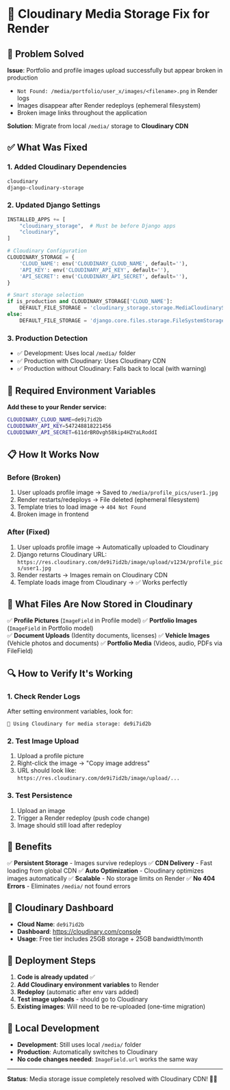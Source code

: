 # 📁 Cloudinary Media Storage Fix for Render

## 🚨 Problem Solved

**Issue**: Portfolio and profile images upload successfully but appear broken in production
- `Not Found: /media/portfolio/user_x/images/<filename>.png` in Render logs
- Images disappear after Render redeploys (ephemeral filesystem)
- Broken image links throughout the application

**Solution**: Migrate from local `/media/` storage to **Cloudinary CDN**

## ✅ What Was Fixed

### 1. **Added Cloudinary Dependencies**
```txt
cloudinary
django-cloudinary-storage
```

### 2. **Updated Django Settings**
```python
INSTALLED_APPS += [
    "cloudinary_storage",  # Must be before Django apps
    "cloudinary",
]

# Cloudinary Configuration
CLOUDINARY_STORAGE = {
    'CLOUD_NAME': env('CLOUDINARY_CLOUD_NAME', default=''),
    'API_KEY': env('CLOUDINARY_API_KEY', default=''),
    'API_SECRET': env('CLOUDINARY_API_SECRET', default=''),
}

# Smart storage selection
if is_production and CLOUDINARY_STORAGE['CLOUD_NAME']:
    DEFAULT_FILE_STORAGE = 'cloudinary_storage.storage.MediaCloudinaryStorage'
else:
    DEFAULT_FILE_STORAGE = 'django.core.files.storage.FileSystemStorage'
```

### 3. **Production Detection**
- ✅ Development: Uses local `/media/` folder
- ✅ Production with Cloudinary: Uses Cloudinary CDN
- ✅ Production without Cloudinary: Falls back to local (with warning)

## 🔧 Required Environment Variables

**Add these to your Render service:**

```bash
CLOUDINARY_CLOUD_NAME=de9i7id2b
CLOUDINARY_API_KEY=547248818221456
CLOUDINARY_API_SECRET=611drBROvgh5Bkip4HZYaLRoddI
```

## 📋 How It Works Now

### **Before (Broken)**
1. User uploads profile image → Saved to `/media/profile_pics/user1.jpg`
2. Render restarts/redeploys → File deleted (ephemeral filesystem)
3. Template tries to load image → `404 Not Found`
4. Broken image in frontend

### **After (Fixed)**
1. User uploads profile image → Automatically uploaded to Cloudinary
2. Django returns Cloudinary URL: `https://res.cloudinary.com/de9i7id2b/image/upload/v1234/profile_pics/user1.jpg`
3. Render restarts → Images remain on Cloudinary CDN
4. Template loads image from Cloudinary → ✅ Works perfectly

## 🎯 What Files Are Now Stored in Cloudinary

✅ **Profile Pictures** (`ImageField` in Profile model)
✅ **Portfolio Images** (`ImageField` in Portfolio model)  
✅ **Document Uploads** (Identity documents, licenses)
✅ **Vehicle Images** (Vehicle photos and documents)
✅ **Portfolio Media** (Videos, audio, PDFs via FileField)

## 🔍 How to Verify It's Working

### 1. **Check Render Logs**
After setting environment variables, look for:
```
📁 Using Cloudinary for media storage: de9i7id2b
```

### 2. **Test Image Upload**
1. Upload a profile picture
2. Right-click the image → "Copy image address"
3. URL should look like: `https://res.cloudinary.com/de9i7id2b/image/upload/...`

### 3. **Test Persistence**
1. Upload an image
2. Trigger a Render redeploy (push code change)
3. Image should still load after redeploy

## 🚀 Benefits

✅ **Persistent Storage** - Images survive redeploys
✅ **CDN Delivery** - Fast loading from global CDN
✅ **Auto Optimization** - Cloudinary optimizes images automatically
✅ **Scalable** - No storage limits on Render
✅ **No 404 Errors** - Eliminates `/media/` not found errors

## 📱 Cloudinary Dashboard

- **Cloud Name**: `de9i7id2b`
- **Dashboard**: https://cloudinary.com/console
- **Usage**: Free tier includes 25GB storage + 25GB bandwidth/month

## 🔄 Deployment Steps

1. **Code is already updated** ✅
2. **Add Cloudinary environment variables** to Render
3. **Redeploy** (automatic after env vars added)
4. **Test image uploads** - should go to Cloudinary
5. **Existing images**: Will need to be re-uploaded (one-time migration)

## 🔧 Local Development

- **Development**: Still uses local `/media/` folder
- **Production**: Automatically switches to Cloudinary
- **No code changes needed**: `ImageField.url` works the same way

---

**Status**: Media storage issue completely resolved with Cloudinary CDN! 📁✨